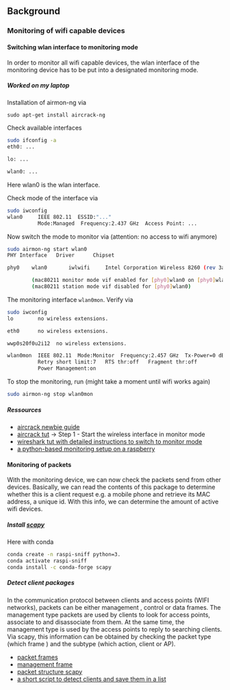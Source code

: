 ## Background

### Monitoring of wifi capable devices
  
#### Switching wlan interface to monitoring mode

In order to monitor all wifi capable devices, the wlan interface of the monitoring device has to be put into a
designated monitoring mode.

##### Worked on my laptop

Installation of airmon-ng via 
 ```
sudo apt-get install aircrack-ng
 ```
Check available interfaces
```bash
sudo ifconfig -a
eth0: ...

lo: ...

wlan0: ...
```
Here wlan0 is the wlan interface.

Check mode of the interface via 
```bash
sudo iwconfig
wlan0     IEEE 802.11  ESSID:"..."  
          Mode:Managed  Frequency:2.437 GHz  Access Point: ...
```
Now switch the mode to monitor via (attention: no access to wifi anymore)
```bash
sudo airmon-ng start wlan0
PHY	Interface	Driver		Chipset

phy0	wlan0		iwlwifi		Intel Corporation Wireless 8260 (rev 3a)

		(mac80211 monitor mode vif enabled for [phy0]wlan0 on [phy0]wlan0mon)
		(mac80211 station mode vif disabled for [phy0]wlan0)

```

The monitoring interface `wlan0mon`. Verify via
```bash
sudo iwconfig
lo        no wireless extensions.

eth0      no wireless extensions.

wwp0s20f0u2i12  no wireless extensions.

wlan0mon  IEEE 802.11  Mode:Monitor  Frequency:2.457 GHz  Tx-Power=0 dBm   
          Retry short limit:7   RTS thr:off   Fragment thr:off
          Power Management:on
```

To stop the monitoring, run (might take a moment until wifi works again)
```bash
sudo airmon-ng stop wlan0mon
```


##### Ressources
 * [aircrack newbie guide](https://www.aircrack-ng.org/doku.php?id=newbie_guide)
 * [aircrack tut](https://www.aircrack-ng.org/doku.php?id=cracking_wpa&s[]=passive&s[]=mode) -> Step 1 - Start the wireless interface in monitor mode
 * [wireshark tut with detailed instructions to switch to monitor mode](https://wiki.wireshark.org/CaptureSetup/WLAN#Monitor_mode)
 * [a python-based monitoring setup on a raspberry](https://www.jbrandsma.com/news/2018/01/02/catching-wifi-probes-using-a-raspberry-pi/)   
 
 
#### Monitoring of packets 

With the monitoring device, we can now check the packets send from other devices. Basically, we can read the contents
 of this package to determine whether this is a client request e.g. a mobile phone and retrieve its MAC address, a
  unique id. With this info, we can determine the amount of active wifi devices. 
  
##### Install [scapy](https://scapy.readthedocs.io/en/latest/introduction.html)

Here with conda
  ```bash
conda create -n raspi-sniff python=3. 
conda activate raspi-sniff
conda install -c conda-forge scapy
```

##### Detect client packages

In the communication protocol between clients and access points (WIFI networks), packets can be either management
, control or data frames. The management type packets are used by clients to look for access points, associate to and
 disassociate from them. At the same time, the management type is used by the access points to reply to searching
  clients. Via scapy, this information can be obtained by checking the packet type (which frame
  ) and the subtype (which action, client or AP). 
  
* [packet frames](https://wifibond.com/2017/07/20/understanding-of-802-11-management-frames/)
* [management frame](https://documentation.meraki.com/MR/WiFi_Basics_and_Best_Practices/802.11_Association_Process_Explained)
* [packet structure scapy](https://scapy.readthedocs.io/en/latest/api/scapy.layers.dot11.html)
* [a short script to detect clients and save them in a list](https://www.sans.org/blog/special-request-wireless-client-sniffing-with-scapy/)